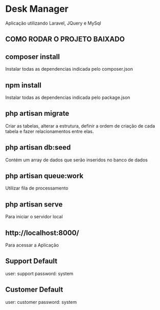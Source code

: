 # Desk Manager
Aplicação utilizando Laravel, JQuery e  MySql

## COMO RODAR O PROJETO BAIXADO

## composer install 
Instalar todas as dependencias indicada pelo composer.json

## npm install 
Instalar todas as dependencias indicada pelo package.json

## php artisan migrate
Criar as tabelas, alterar a estrutura, definir a ordem de criação de cada tabela e fazer relacionamentos entre elas.

## php artisan db:seed
Contém um array de dados que serão inseridos no banco de dados

## php artisan queue:work
Utilizar fila de processamento

## php artisan serve
Para iniciar o servidor local

## http://localhost:8000/
Para acessar a Aplicação

## Support Default
user: support
password: system 

## Customer Default
user: customer
password: system 